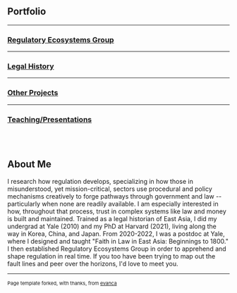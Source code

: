 ## Portfolio

---
### [Regulatory Ecosystems Group](reg.md)
---
### [Legal History](popchesa.md)
---
### [Other Projects](etc.md)
---
### [Teaching/Presentations](pyo.md)

<br><br>
## About Me

I research how regulation develops, specializing in how those in misunderstood, yet mission-critical, sectors use procedural and policy mechanisms creatively to forge pathways through government and law -- particularly when none are readily available. I am especially interested in how, throughout that process, trust in complex systems like law and money is built and maintained. Trained as a legal historian of East Asia, I did my undergrad at Yale (2010) and my PhD at Harvard (2021), living along the way in Korea, China, and Japan. From 2020-2022, I was a postdoc at Yale, where I designed and taught "Faith in Law in East Asia: Beginnings to 1800." I then established Regulatory Ecosystems Group in order to apprehend and shape regulation in real time. If you too have been trying to map out the fault lines and peer over the horizons, I'd love to meet you. 


---
<p style="font-size:11px">Page template forked, with thanks, from <a href="https://github.com/evanca/quick-portfolio">evanca</a></p>
<!-- Remove above link if you don't want to attibute -->
